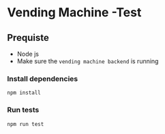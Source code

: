 # Vending Machine -Test

## Prequiste 
- Node js
- Make sure the `vending machine backend` is running

### Install dependencies
```
npm install
```

### Run tests
```
npm run test
```

